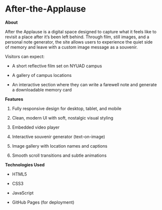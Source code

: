 # After-the-Applause


**About**

After the Applause is a digital space designed to capture what it feels like to revisit a place after it’s been left behind. Through film, still images, and a personal note generator, the site allows users to experience the quiet side of memory and leave with a custom image message as a souvenir.

Visitors can expect:

- A short reflective film set on NYUAD campus

- A gallery of campus locations

- An interactive section where they can write a farewell note and generate a downloadable memory card


**Features**

1. Fully responsive design for desktop, tablet, and mobile

2. Clean, modern UI with soft, nostalgic visual styling

3. Embedded video player

4. Interactive souvenir generator (text-on-image)

5. Image gallery with location names and captions

6. Smooth scroll transitions and subtle animations


**Technologies Used**

- HTML5

- CSS3

- JavaScript

- GitHub Pages (for deployment)
